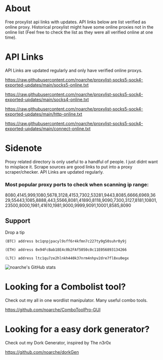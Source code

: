 # About

Free proxylist api links with updates. API links below are list verified as online proxy. Historical proxylist might have some online proxies not in the online list (Feel free to check the list as they were all verified online at one time).

# API Links 

API Links are updated regularly and only have verified online proxys.  

https://raw.githubusercontent.com/noarche/proxylist-socks5-sock4-exported-updates/main/socks5-online.txt

https://raw.githubusercontent.com/noarche/proxylist-socks5-sock4-exported-updates/main/socks4-online.txt

https://raw.githubusercontent.com/noarche/proxylist-socks5-sock4-exported-updates/main/http-online.txt

https://raw.githubusercontent.com/noarche/proxylist-socks5-sock4-exported-updates/main/connect-online.txt

# Sidenote

Proxy related directory is only useful to a handful of people. I just didnt want to misplace it. Scrape sources are good links to put into a proxy scraper/checker. API Links are updated regularly. 

### Most popular proxy ports to check when scanning ip range:

8080,4145,999,1080,5678,3128,4153,7302,53281,9443,8085,6666,6969,3629,55443,1085,8888,443,5566,8081,41890,8118,9090,7300,3127,8181,10801,23500,8000,1981,41610,1981,9000,9999,9091,10001,8585,8090


## Support

Drop a tip

    (BTC) address bc1qnpjpacyl9sff6r4kfmn7c227ty9g50suhr0y9j
    
    (ETH) address 0x94FcBab18E4c0b2FAf5050c0c11E056893134266
    
    (LTC) address ltc1qu7ze2hlnkh440k37nrm4nhpv2dre7fl8xu0egx



![noarche's GitHub stats](https://github-readme-stats.vercel.app/api?username=noarche&show_icons=true&theme=transparent)


# Looking for a Combolist tool?

Check out my all in one wordlist manipulator. Many useful combo tools. 

https://github.com/noarche/ComboToolPro-GUI

# Looking for a easy dork generator? 

Check out my Dork Generator, inspired by The n3r0x

https://github.com/noarche/dorkGen
